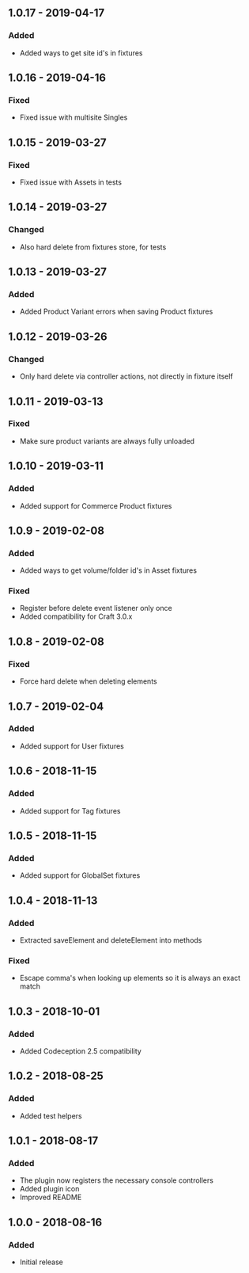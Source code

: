 ## 1.0.17 - 2019-04-17
### Added
- Added ways to get site id's in fixtures

## 1.0.16 - 2019-04-16
### Fixed
- Fixed issue with multisite Singles

## 1.0.15 - 2019-03-27
### Fixed
- Fixed issue with Assets in tests

## 1.0.14 - 2019-03-27
### Changed
- Also hard delete from fixtures store, for tests

## 1.0.13 - 2019-03-27
### Added
- Added Product Variant errors when saving Product fixtures

## 1.0.12 - 2019-03-26
### Changed
- Only hard delete via controller actions, not directly in fixture itself

## 1.0.11 - 2019-03-13
### Fixed
- Make sure product variants are always fully unloaded

## 1.0.10 - 2019-03-11
### Added
- Added support for Commerce Product fixtures

## 1.0.9 - 2019-02-08
### Added
- Added ways to get volume/folder id's in Asset fixtures

### Fixed
- Register before delete event listener only once
- Added compatibility for Craft 3.0.x

## 1.0.8 - 2019-02-08
### Fixed
- Force hard delete when deleting elements

## 1.0.7 - 2019-02-04
### Added
- Added support for User fixtures

## 1.0.6 - 2018-11-15
### Added
- Added support for Tag fixtures

## 1.0.5 - 2018-11-15
### Added
- Added support for GlobalSet fixtures

## 1.0.4 - 2018-11-13
### Added
- Extracted saveElement and deleteElement into methods

### Fixed
- Escape comma's when looking up elements so it is always an exact match

## 1.0.3 - 2018-10-01
### Added
- Added Codeception 2.5 compatibility

## 1.0.2 - 2018-08-25
### Added
- Added test helpers

## 1.0.1 - 2018-08-17
### Added
- The plugin now registers the necessary console controllers
- Added plugin icon
- Improved README

## 1.0.0 - 2018-08-16
### Added
- Initial release
